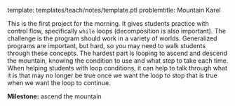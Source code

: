 template: templates/teach/notes/template.ptl
problemtitle: Mountain Karel

This is the first project for the morning.  It gives students practice with control flow, specifically `while` loops (decomposition is also important).  The challenge is the program should work in a variety of worlds.  Generalized programs are important, but hard, so you may need to walk students through these concepts.  The hardest part is looping to ascend and descend the mountain, knowing the condition to use and what step to take each time.  When helping students with loop conditions, it can help to talk through what it is that may no longer be true once we want the loop to stop that is true when we want the loop to continue.

**Milestone:** ascend the mountain